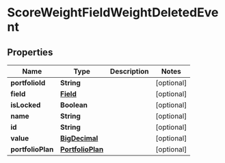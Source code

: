 
# ScoreWeightFieldWeightDeletedEvent

## Properties
Name | Type | Description | Notes
------------ | ------------- | ------------- | -------------
**portfolioId** | **String** |  |  [optional]
**field** | [**Field**](Field.md) |  |  [optional]
**isLocked** | **Boolean** |  |  [optional]
**name** | **String** |  |  [optional]
**id** | **String** |  |  [optional]
**value** | [**BigDecimal**](BigDecimal.md) |  |  [optional]
**portfolioPlan** | [**PortfolioPlan**](PortfolioPlan.md) |  |  [optional]



